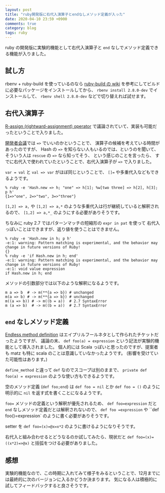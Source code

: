 ```yaml
---
layout: post
title: "ruby開発版に右代入演算子とendなしメソッド定義が入った"
date: 2020-04-10 23:59 +0900
comments: true
category: blog
tags: ruby
---
```

ruby の開発版に実験的機能として右代入演算子と `end` なしでメソッド定義できる機能が入りました。

<!--more-->

## 試し方

rbenv + ruby-build を使っているのなら
[ruby-build の wiki](https://github.com/rbenv/ruby-build/wiki)
を参考にしてビルドに必要なパッケージをインストールしてから、
`rbenv install 2.8.0-dev`
でインストールして、
`rbenv shell 2.8.0-dev`
などで切り替えれば試せます。

## 右代入演算子

[R-assign (rightward-assignment) operator](https://bugs.ruby-lang.org/issues/15921)
で議論されていて、実装も可能だったということで入りました。

[開発者会議](https://bugs.ruby-lang.org/issues/16693)では `=>` でいいのかということで、
演算子の候補を考えている時間があったのですが、
Hash の `=>` を知らない人もいるのでは、というのを聞いて、
そういう人は `rescue` の `=>` なら知ってそう、
という感じのことを言ったら、
すでに右代入で使われていたということで、右代入演算子が `=>` で入りました。

`var = val` と `val => var` がほぼ同じということで、
`[]=` や多重代入などもできるようです。

```
% ruby -e 'Hash.new => h; "one" => h[1]; %w[two three] => h[2], h[3]; p h'
{1=>"one", 2=>"two", 3=>"three"}
```

`[1,2] => a,` や `[1,2] => a,*` のような多重代入は行が継続していると解釈されるので、
`[1,2] => a,*_` のようにする必要がありそうです。

ちなみに ruby 2.7 ではパターンマッチの短縮形の `expr in pat` を使って
右代入っぽいことはできますが、返り値を使うことはできません。

```
% ruby -e 'Hash.new in h; p h'
-e:1: warning: Pattern matching is experimental, and the behavior may change in future versions of Ruby!
{}
% ruby -e 'if Hash.new in h; end'
-e:1: warning: Pattern matching is experimental, and the behavior may change in future versions of Ruby!
-e:1: void value expression
if Hash.new in h; end
```

メソッドの引数部分では以下のような解釈になるようです。

```
m a => b  # -> m(**{a => b}) # unchanged
m(a => b) # -> m(**{a => b}) # unchanged
m((a => b)) # -> m((b = a))  # 2.7 SyntaxError
m (a => b)  # -> m((b = a))  # 2.7 SyntaxError
```

## `end` なしメソッド定義

[Endless method definition](https://bugs.ruby-lang.org/issues/16746)
はエイプリルフールネタとして作られたチケットだったようですが、
議論の末、 `def foo(a) = expression` という記法が実験的機能として導入されました。
個人的には Scala っぽいと思ったのですが、提案者も matz も特に scala のことは意識していなかったようです。
(影響を受けていた可能性はあります。)

`define_method` と違って `def` なのでスコープは別のままで、
`private def foo(a) = expression` のような使い方もできるようです。

空のメソッド定義 (`def foo;end`) は `def foo = nil` とか `def foo = ()` のように明示的に `nil` を返す式を書くことになるようです。

`foo=` メソッドの定義という解釈が優先されるため、
`def foo=expression` だと `end` なしメソッド定義だとは解釈されないので、
`def foo =expression` や ``def foo()=expression` のように書く必要がありそうです。

setter を `def foo=(x)=@x=x*2` のように書けるようになりそうです。

右代入と組み合わせるとどうなるのか試してみたら、現状だと
`def foo=(x)=((x*2)=>@x)`
と括弧をつける必要がありました。

## 感想

実験的機能なので、この時期に入れてみて様子をみるということで、12月までには最終的に次のバージョンに入るかどうか決まります。
気になる人は積極的に試してフィードバックすると良さそうです。
